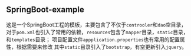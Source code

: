 ## SpringBoot-example

这是一个SpringBoot工程的模板，主要包含了不仅于`controoler`和`dao`空目录，
对于`pom.xml`也引入了常用的依赖，`resources`包含了`mapper`目录，`static`目录，和`templates`目录；
项目配置文件`appplication.properties`也有常用的配置属性，根据需要来修改
其中`static`目录引入了`bootstrap`，有空更新引入`jquery`。




